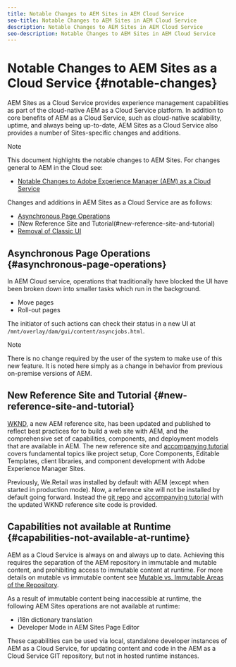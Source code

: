 ```yaml
---
title: Notable Changes to AEM Sites in AEM Cloud Service
seo-title: Notable Changes to AEM Sites in AEM Cloud Service
description: Notable Changes to AEM Sites in AEM Cloud Service 
seo-description: Notable Changes to AEM Sites in AEM Cloud Service
---
```


# Notable Changes to AEM Sites as a Cloud Service {#notable-changes}

AEM Sites as a Cloud Service provides experience management capabilities as part of the cloud-native AEM as a Cloud Service platform. In addition to core benefits of AEM as a Cloud Service, such as cloud-native scalability, uptime, and always being up-to-date, AEM Sites as a Cloud Service also provides a number of Sites-specific changes and additions. 

>[!NOTE]
>This document highlights the notable changes to AEM Sites. For changes general to AEM in the Cloud see:
>
>* [Notable Changes to Adobe Experience Manager (AEM) as a Cloud Service](/help/release-notes/aem-cloud-changes.md)

Changes and additions in AEM Sites as a Cloud Service are as follows:

* [Asynchronous Page Operations](#asynchronous-page-operations)
* [New Reference Site and Tutorial(#new-reference-site-and-tutorial)
* [Removal of Classic UI](#classic-ui)

## Asynchronous Page Operations {#asynchronous-page-operations}

In AEM Cloud service, operations that traditionally have blocked the UI have been broken down into smaller tasks which run in the background.

* Move pages
* Roll-out pages

The initiator of such actions can check their status in a new UI at `/mnt/overlay/dam/gui/content/asyncjobs.html`.

>[!NOTE]
>
>There is no change required by the user of the system to make use of this new feature. It is noted here simply as a change in behavior from previous on-premise versions of AEM.

## New Reference Site and Tutorial {#new-reference-site-and-tutorial}

[WKND](https://wknd.site/), a new AEM reference site, has been updated and published to reflect best practices for to build a web site with AEM, and the comprehensive set of capabilities, components, and deployment models that are available in AEM. The new reference site and [accompanying tutorial](https://docs.adobe.com/content/help/en/experience-manager-learn/getting-started-wknd-tutorial-develop/overview.html) covers fundamental topics like project setup, Core Components, Editable Templates, client libraries, and component development with Adobe Experience Manager Sites.

Previously, We.Retail was installed by default with AEM (except when started in production mode).  Now, a reference site will not be installed by default going forward.  Instead the [git repo](https://github.com/adobe/aem-guides-wknd/) and [accompanying tutorial](https://docs.adobe.com/content/help/en/experience-manager-learn/getting-started-wknd-tutorial-develop/overview.html) with the updated WKND reference site code is provided.

## Capabilities not available at Runtime {#capabilities-not-available-at-runtime}

AEM as a Cloud Service is always on and always up to date. Achieving this requires the separation of the AEM repository in immutable and mutable content, and prohibiting access to immutable content at runtime. For more details on mutable vs immutable content see [Mutable vs. Immutable Areas of the Repository](/help/implementing/developing/introduction/aem-project-content-package-structure.md#mutable-vs-immutable). 

As a result of immutable content being inaccessible at runtime, the following AEM Sites operations are not available at runtime:

* i18n dictionary translation 
* Developer Mode in AEM Sites Page Editor 

These capabilities can be used via local, standalone developer instances of AEM as a Cloud Service, for updating content and code in the AEM as a Cloud Service GIT repository, but not in hosted runtime instances. 
